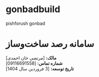 # gonbadbuild
pishforush gonbad
# سامانه رصد ساخت‌وساز

**مالک:** [مرتضی خان احمدی]  
**شماره تماس:** [09116691558]  
**تاریخ توسعه:** [3 فروردین سال 1404]  
